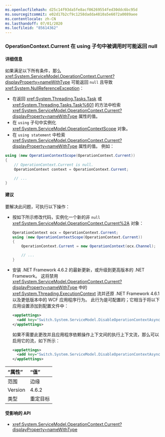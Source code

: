 ```yaml
---
ms.openlocfilehash: d25c14f93da5fe8acf06269554fed30ddc6bc95d
ms.sourcegitcommit: e02d17b2cf9c1258dadda4810a5e6072a0089aee
ms.contentlocale: zh-CN
ms.lasthandoff: 07/01/2020
ms.locfileid: "85614362"
---
```

### <a name="operationcontextcurrent-may-return-null-when-called-in-a-using-clause"></a>OperationContext.Current 在 using 子句中被调用时可能返回 null

#### <a name="details"></a>详细信息

如果满足以下所有条件，那么 <xref:System.ServiceModel.OperationContext.Current?displayProperty=nameWithType> 可能返回 `null` 且导致 <xref:System.NullReferenceException>：

- 在返回 <xref:System.Threading.Tasks.Task> 或 <xref:System.Threading.Tasks.Task%601> 的方法中检索 <xref:System.ServiceModel.OperationContext.Current?displayProperty=nameWithType> 属性的值。
- 在 `using` 子句中实例化 <xref:System.ServiceModel.OperationContextScope> 对象。
- 在 `using statement` 中检索 <xref:System.ServiceModel.OperationContext.Current?displayProperty=nameWithType> 属性的值。 例如：

```csharp
using (new OperationContextScope(OperationContext.Current))
{
    // OperationContext.Current is null.
    OperationContext context = OperationContext.Current;

    // ...
}
```

#### <a name="suggestion"></a>建议

要解决此问题，可执行以下操作：

- 按如下所示修改代码，实例化一个新的非 `null` <xref:System.ServiceModel.OperationContext.Current%2A> 对象：

    ```csharp
    OperationContext ocx = OperationContext.Current;
    using (new OperationContextScope(OperationContext.Current))
    {
        OperationContext.Current = new OperationContext(ocx.Channel);

        // ...
    }
    ```

- 安装 .NET Framework 4.6.2 的最新更新，或升级到更高版本的 .NET Framework。 这将禁用 <xref:System.ServiceModel.OperationContext.Current?displayProperty=nameWithType> 中的 <xref:System.Threading.ExecutionContext> 流并还原 .NET Framework 4.6.1 以及更低版本中的 WCF 应用程序行为。 此行为是可配置的；它相当于将以下应用设置添加到配置文件中：

    ```xml
    <appSettings>
      <add key="Switch.System.ServiceModel.DisableOperationContextAsyncFlow" value="true" />
    </appSettings>
    ```

    如果不需要此更改并且应用程序依赖操作上下文间的执行上下文流，那么可以启用它的流，如下所示：

    ```xml
    <appSettings>
      <add key="Switch.System.ServiceModel.DisableOperationContextAsyncFlow" value="false" />
    </appSettings>
    ```

| “属性”    | “值”       |
|:--------|:------------|
| 范围   | 边缘        |
| Version | 4.6.2       |
| 类型    | 重定目标 |

#### <a name="affected-apis"></a>受影响的 API

- <xref:System.ServiceModel.OperationContext.Current?displayProperty=nameWithType>
